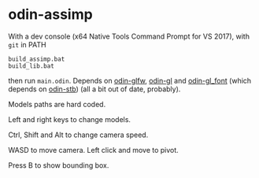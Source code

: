 # odin-assimp

With a dev console (x64 Native Tools Command Prompt for VS 2017), with `git` in PATH
```
build_assimp.bat
build_lib.bat
```
then run `main.odin`. Depends on [odin-glfw](https://github.com/vassvik/odin-glfw), [odin-gl](https://github.com/vassvik/odin-gl) and [odin-gl_font](https://github.com/vassvik/odin-gl_font) (which depends on [odin-stb](https://github.com/vassvik/odin-stb)) (all a bit out of date, probably). 

Models paths are hard coded. 

Left and right keys to change models. 

Ctrl, Shift and Alt to change camera speed. 

WASD to move camera. Left click and move to pivot.

Press B to show bounding box. 





